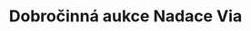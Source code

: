 ---
id: 32aaddcd-a8e9-4b35-9296-495df56a2efa
title: "Dobročinná aukce Nadace Via"
price: 3000
year: 2019
description: "undefined"
kouskovani: false
locationName: undefined
position:
  lng: 14.399911811901
  lat: 50.09810643895227
---